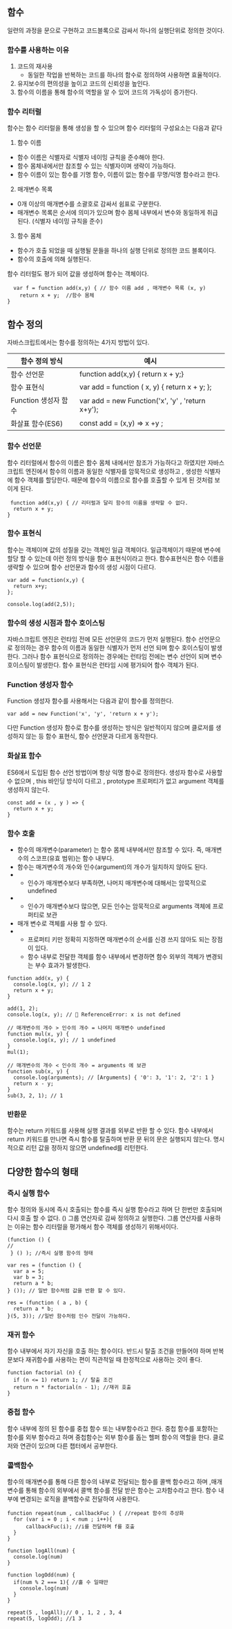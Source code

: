 ## 함수
 일련의 과정을 문으로 구현하고 코드블록으로 감싸서 하나의 실행단위로 정의한 것이다.

### 함수를 사용하는 이유 
1. 코드의 재사용
   - 동일한 작업을 반복하는 코드를 하나의 함수로 정의하여 사용하면 효율적이다. 
2.  유지보수의 편의성을 높이고 코드의 신뢰성을 높인다.
3. 함수의 이름을 통해 함수의 역할을 알 수 있어 코드의 가독성이 증가한다.

### 함수 리터럴
함수는 함수 리터럴을 통해 생성을 할 수 있으며 함수 리터럴의 구성요소는 다음과 같다
1. 함수 이름
  - 함수 이름은 식별자로 식별자 네이밍 규칙을 준수해야 한다.
  - 함수 몸체내에서만 참조할 수 있는 식별자이며 생략이 가능하다.
  - 함수 이름이 있는 함수를 기명 함수, 이름이 없는 함수를 무명/익명 함수라고 한다.   
2. 매개변수 목록
 - 0개 이상의 매개변수를 소괄호로 감싸서 쉼표로 구분한다.
 - 매개변수 목록은 순서에 의미가 있으며 함수 몸체 내부에서 변수와 동일하게 취급 된다. (식별자 네이밍 규칙을 준수)    
3. 함수 몸체
  - 함수가 호출 되었을 때 실행될 문들을 하나의 실행 단위로 정의한 코드 블록이다.
  - 함수의 호출에 의해 실행된다.

 함수 리터럴도 평가 되어 값을 생성하며 함수는 객체이다. 
 
```
  var f = function add(x,y) { // 함수 이름 add , 매개변수 목록 (x, y)
    return x + y;  //함수 몸체 
}
```
## 함수 정의
자바스크립트에서는 함수를 정의하는 4가지 방법이 있다.

| 함수 정의 방식 |  예시 |
|---|---|
| 함수 선언문 |  function add(x,y) { return x + y;} |
| 함수 표현식 |  var add = function ( x, y) { return x + y; }; |
| Function 생성자 함수 | var add = new Function('x', 'y' , 'return x+y');
| 화살표 함수(ES6) | const add = (x,y) => x +y ; |

 ### 함수 선언문
 함수 리터럴에서 함수의 이름은 함수 몸체 내에서만 참조가 가능하다고 하였지만 자바스크립트 엔진에서 함수의 이름과 동일한 식별자를 암묵적으로 생성하고 , 생성한 식별자에 함수 객체를 할당한다.
 때문에 함수의 이름으로 함수를 호출할 수 있게 된 것처럼 보이게 된다.
```
 function add(x,y) { // 리터럴과 달리 함수의 이름을 생략할 수 없다.
  return x + y;
}
```

### 함수 표현식
함수는 객체이며 값의 성질을 갖는 객체인 일급 객체이다. 일급객체이기 때문에 변수에 할당 할 수 있는데 이런 정의 방식을 함수 표현식이라고 한다.
함수표현식은 함수 이름을 생략할 수 있으며 함수 선언문과 함수의 생성 시점이 다르다.   
```
var add = function(x,y) {
  return x+y;
};

console.log(add(2,5)); 
```

### 함수의 생성 시점과 함수 호이스팅
자바스크립트 엔진은 런타임 전에 모든 선언문의 코드가 먼저 실행된다.
함수 선언문으로 정의하는 경우 함수의 이름과 동일한 식별자가 먼저 선언 되며 함수 호이스팅이 발생한다.
그러나 함수 표현식으로 정의하는 경우에는 런타임 전에는 변수 선언이 되며 변수 호이스팅이 발생한다.
함수 표현식은 런타임 시에 평가되어 함수 객체가 된다.

### Function 생성자 함수
Function 생성자 함수를 사용해서는 다음과 같이 함수를 정의한다.  
```
var add = new Function('x', 'y', 'return x + y');
```
다만 Function 생성자 함수로 함수를 생성하는 방식은 일반적이지 않으며 클로저를 생성하지 않는 등 함수 표현식, 함수 선언문과 다르게 동작한다.

### 화살표 함수
ES6에서 도입된 함수 선언 방법이며 항상 익명 함수로 정의한다.
생성자 함수로 사용할 수 없으며 , this 바인딩 방식이 다르고 , prototype 프로퍼티가 없고 argument 객체를 생성하지 않는다.
```
const add = (x , y ) => {
  return x + y;
}
```

### 함수 호출
- 함수의 매개변수(parameter) 는 함수 몸체 내부에서만 참조할 수 있다. 즉, 매개변수의 스코프(유효 범위)는 함수 내부다.
- 함수는 매겨변수의 개수와 인수(argument)의 개수가 일치하지 않아도 된다.
- * 인수가 매개변수보다 부족하면, 나머지 매개변수에 대해서는 암묵적으로 undefined
- * 인수가 매개변수보다 많으면, 모든 인수는 암묵적으로 arguments 객체에 프로퍼티로 보관
- 매개 변수로 객체를 사용 할 수 있다.
-  * 프로퍼티 키만 정확히 지정하면 매개변수의 순서를 신경 쓰지 않아도 되는 장점이 있다.
   * 함수 내부로 전달한 객체를 함수 내부에서 변경하면 함수 외부의 객체가 변경되는 부수 효과가 발생한다.  
```
function add(x, y) {
  console.log(x, y); // 1 2
  return x + y;
}

add(1, 2);
console.log(x, y); // 💩 ReferenceError: x is not defined

// 매개변수의 개수 > 인수의 개수 = 나머지 매개변수 undefined
function mul(x, y) {
  console.log(x, y); // 1 undefined
}
mul(1);

// 매개변수의 개수 < 인수의 개수 = arguments 에 보관
function sub(x, y) {
  console.log(arguments); // [Arguments] { '0': 3, '1': 2, '2': 1 }
  return x - y;
}
sub(3, 2, 1); // 1
```

### 반환문
함수는 return 키워드를 사용해 실행 결과를 외부로 반환 할 수 있다.
함수 내부에서 return 키워드를 만나면 즉시 함수를 탈출하며 반환 문 뒤의 문은 실행되지 않는다.
명시적으로 리턴 값을 정하지 않으면 undefined를 리턴한다.

## 다양한 함수의 형태

### 즉시 실행 함수
함수 정의와 동시에 즉시 호출되는 함수를 즉시 실행 함수라고 하며 단 한번만 호출되며 다시 호출 할 수 없다.
() 그룹 연산자로 감싸 정의하고 실행한다.
그룹 연산자를 사용하는 이유는 함수 리터럴을 평가해서 함수 객체를 생성하기 위해서이다.
```
(function () {
//
 } () ); //즉시 실행 함수의 형태

var res = (function () {
  var a = 5;
  var b = 3;
  return a * b;
} ()); // 일반 함수처럼 값을 반환 할 수 있다.

res = (function ( a , b) {
  return a * b;
}(5, 3)); //일반 함수처럼 인수 전달이 가능하다.     

```

### 재귀 함수
함수 내부에서 자기 자신을 호출 하는 함수이다.
반드시 탈출 조건을 만들어야 하며 반복문보다 재귀함수를 사용하는 편이 직관적일 때 한정적으로 사용하는 것이 좋다.
```
function factorial (n) {
  if (n <= 1) return 1; // 탈출 조건
  return n * factorial(n - 1); //재귀 호출
}
```

### 중첩 함수
함수 내부에 정의 된 함수를 중첩 함수 또는 내부함수라고 한다.  중첩 함수를 포함하는 함수를 외부 함수라고 하며 중첩함수는 외부 함수를 돕는 헬퍼 함수의 역할을 한다.
클로저와 연관이 있으며 다른 챕터에서 공부한다.

### 콜백함수
함수의 매개변수를 통해 다른 함수의 내부로 전달되는 함수를 콜백 함수라고 하며 ,매개 변수를 통해 함수의 외부에서 콜백 함수를 전달 받은 함수는 고차함수라고 한다.
함수 내부에 변경되는 로직을 콜백함수로 전달하여 사용한다.

```
function repeat(num , callbackFuc ) { //repeat 함수의 추상화
  for (var i = 0 ; i < num ; i++){
      callbackFuc(i); //i를 전달하며 f를 호출
  }
}  

function logAll(num) {
  console.log(num)
}

function logOdd(num) {
  if(num % 2 === 1){ //홀 수 일때만
    console.log(num)
  }
}

repeat(5 , logAll);// 0 , 1, 2 , 3, 4
repeat(5, logOdd); //1 3 
```


